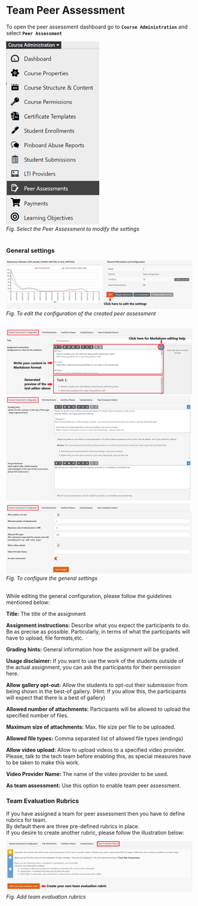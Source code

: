 # Team Peer Assessment  

To open the peer assessment dashboard go to **`Course Administration`** and select **`Peer Assessment`**  

![PA](../../../img/course_admin_items/peer_assess.png)  
*Fig. Select the Peer Assessment to modify the settings*  
<br>  

### General settings  

![Edit PA](../../../img/courseadministration/peer_assessment/pa_edit_settings.png)  
*Fig. To edit the configuration of the created peer assessment*  
<br>

![General Settings 1](../../../img/courseadministration/peer_assessment/pa_general_settings_1.png)
![General Settings 2](../../../img/courseadministration/peer_assessment/pa_general_settings_2.png)
![General Settings 3](../../../img/courseadministration/peer_assessment/pa_general_settings_3.png)  
*Fig. To configure the general settings*  
<br>

While editing the general configuration, please follow the guidelines mentioned below:  

**Title:** The title of the assignment  

**Assignment instructions:** Describe what you expect the participants to do. Be as precise as possible. Particularly, in terms of what the participants will have to upload, file formats,etc.   

**Grading hints:** General information how the assignment will be graded.  

**Usage disclaimer:** If you want to use the work of the students outside of the actual assignment, you can ask the participants for their permission here.  

**Allow gallery opt-out:** Allow the students to opt-out their submission from being shown  in the best-of gallery. (Hint: If you allow this, the participants will expect that there is a best of gallery)  

**Allowed number of attachments:** Participants will be allowed to upload the specified number of files.  

**Maximum size of attachments:** Max. file size per file to be uploaded.  

**Allowed file types:** Comma separated list of allowed file types (endings)  

**Allow video upload:** Allow to upload videos to a specified video provider. Please, talk to the tech team before enabling this, as special measures have to be taken to make this work.  

**Video Provider Name:** The name of the video provider to be used.  

**As team assessment:**  Use this option to enable team peer assessment.  


### Team Evaluation Rubrics  
If you have assigned a team for peer assessment then you have to define rubrics for team.  
By default there are three pre-defined rubrics in place.  
If you desire to create another rubric, please follow the illustration below:  


![PA Team Rubrics](../../../img/courseadministration/peer_assessment/pa_team_rubric.png)  
*Fig. Add team evaluation rubrics*  